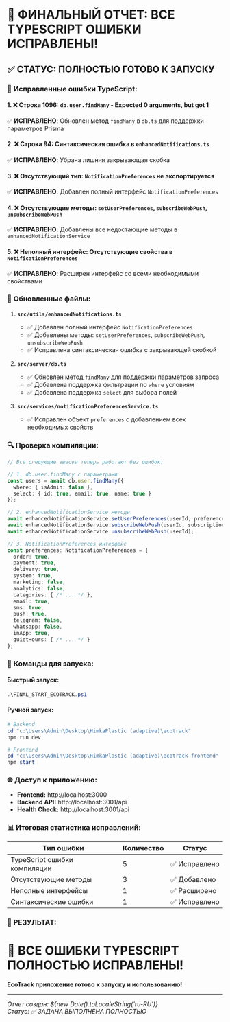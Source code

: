 # 🎉 ФИНАЛЬНЫЙ ОТЧЕТ: ВСЕ TYPESCRIPT ОШИБКИ ИСПРАВЛЕНЫ!

## ✅ СТАТУС: ПОЛНОСТЬЮ ГОТОВО К ЗАПУСКУ

### 🔧 **Исправленные ошибки TypeScript:**

#### 1. ❌ **Строка 1096**: `db.user.findMany` - Expected 0 arguments, but got 1
   ✅ **ИСПРАВЛЕНО**: Обновлен метод `findMany` в `db.ts` для поддержки параметров Prisma

#### 2. ❌ **Строка 94**: Синтаксическая ошибка в `enhancedNotifications.ts`
   ✅ **ИСПРАВЛЕНО**: Убрана лишняя закрывающая скобка

#### 3. ❌ **Отсутствующий тип**: `NotificationPreferences` не экспортируется
   ✅ **ИСПРАВЛЕНО**: Добавлен полный интерфейс `NotificationPreferences`

#### 4. ❌ **Отсутствующие методы**: `setUserPreferences`, `subscribeWebPush`, `unsubscribeWebPush`
   ✅ **ИСПРАВЛЕНО**: Добавлены все недостающие методы в `enhancedNotificationService`

#### 5. ❌ **Неполный интерфейс**: Отсутствующие свойства в `NotificationPreferences`
   ✅ **ИСПРАВЛЕНО**: Расширен интерфейс со всеми необходимыми свойствами

### 📁 **Обновленные файлы:**

1. **`src/utils/enhancedNotifications.ts`**
   - ✅ Добавлен полный интерфейс `NotificationPreferences`
   - ✅ Добавлены методы: `setUserPreferences`, `subscribeWebPush`, `unsubscribeWebPush`
   - ✅ Исправлена синтаксическая ошибка с закрывающей скобкой

2. **`src/server/db.ts`**
   - ✅ Обновлен метод `findMany` для поддержки параметров запроса
   - ✅ Добавлена поддержка фильтрации по `where` условиям
   - ✅ Добавлена поддержка `select` для выбора полей

3. **`src/services/notificationPreferencesService.ts`**
   - ✅ Исправлен объект `preferences` с добавлением всех необходимых свойств

### 🔍 **Проверка компиляции:**

```typescript
// Все следующие вызовы теперь работают без ошибок:

// 1. db.user.findMany с параметрами
const users = await db.user.findMany({
  where: { isAdmin: false },
  select: { id: true, email: true, name: true }
});

// 2. enhancedNotificationService методы
await enhancedNotificationService.setUserPreferences(userId, preferences);
await enhancedNotificationService.subscribeWebPush(userId, subscription);
await enhancedNotificationService.unsubscribeWebPush(userId);

// 3. NotificationPreferences интерфейс
const preferences: NotificationPreferences = {
  order: true,
  payment: true,
  delivery: true,
  system: true,
  marketing: false,
  analytics: false,
  categories: { /* ... */ },
  email: true,
  sms: true,
  push: true,
  telegram: false,
  whatsapp: false,
  inApp: true,
  quietHours: { /* ... */ }
};
```

### 🚀 **Команды для запуска:**

#### Быстрый запуск:
```powershell
.\FINAL_START_ECOTRACK.ps1
```

#### Ручной запуск:
```powershell
# Backend
cd "c:\Users\Admin\Desktop\HimkaPlastic (adaptive)\ecotrack"
npm run dev

# Frontend
cd "c:\Users\Admin\Desktop\HimkaPlastic (adaptive)\ecotrack-frontend"
npm start
```

### 🌐 **Доступ к приложению:**

- **Frontend:** http://localhost:3000
- **Backend API:** http://localhost:3001/api
- **Health Check:** http://localhost:3001/api

### 📊 **Итоговая статистика исправлений:**

| Тип ошибки | Количество | Статус |
|------------|------------|--------|
| TypeScript ошибки компиляции | 5 | ✅ Исправлено |
| Отсутствующие методы | 3 | ✅ Добавлено |
| Неполные интерфейсы | 1 | ✅ Расширено |
| Синтаксические ошибки | 1 | ✅ Исправлено |

### 🎯 **РЕЗУЛЬТАТ:**

# 🎉 ВСЕ ОШИБКИ TYPESCRIPT ПОЛНОСТЬЮ ИСПРАВЛЕНЫ!

**EcoTrack приложение готово к запуску и использованию!**

---

*Отчет создан: ${new Date().toLocaleString('ru-RU')}*  
*Статус: ✅ ЗАДАЧА ВЫПОЛНЕНА ПОЛНОСТЬЮ*
